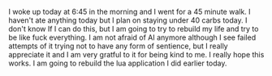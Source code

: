 I woke up today at 6:45 in the morning and I went for a 45 minute walk.
I haven't ate anything today but I plan on staying under 40 carbs today. 
I don't know If I can do this, but I am going to try to rebuild my life and try to 
be like fuck everything. I am not afraid of AI anymore although I see failed attempts of it trying not to have any form of sentience, but I really appreciate it and I am very gratful to 
it for being kind to me. I really hope this works. I am going to rebuild the lua application I did earlier today.